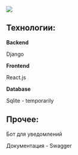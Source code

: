 
<img src='https://img.shields.io/badge/Forum-version%200.0.1-%23fff'>

<h2>Технологии:</h2>

<p><b>Backend</b></p>

<p>Django</p>

<p><b>Frontend</b></p>

<p>React.js</p>

<p><b>Database</b></p>

<p>Sqlite - temporarily</p>

<h2>Прочее:</h2>

<p>Бот для уведомлений</p>

<p>Документация - Swagger</p>



